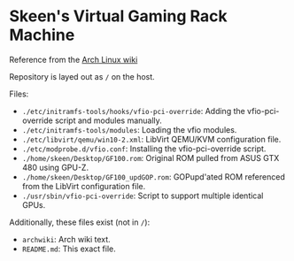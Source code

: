 # Skeen's Virtual Gaming Rack Machine
Reference from the [Arch Linux wiki](https://wiki.archlinux.org/index.php/PCI_passthrough_via_OVMF/Examples#Skeen.27s_Virtual_Gaming_Rack_Machine)


Repository is layed out as `/` on the host.

Files:
* `./etc/initramfs-tools/hooks/vfio-pci-override`: Adding the vfio-pci-override script and modules manually.
* `./etc/initramfs-tools/modules`: Loading the vfio modules.
* `./etc/libvirt/qemu/win10-2.xml`: LibVirt QEMU/KVM configuration file.
* `./etc/modprobe.d/vfio.conf`: Installing the vfio-pci-override script.
* `./home/skeen/Desktop/GF100.rom`: Original ROM pulled from ASUS GTX 480 using GPU-Z.
* `./home/skeen/Desktop/GF100_updGOP.rom`: GOPupd'ated ROM referenced from the LibVirt configuration file.
* `./usr/sbin/vfio-pci-override`: Script to support multiple identical GPUs.

Additionally, these files exist (not in `/`):
* `archwiki`: Arch wiki text.
* `README.md`: This exact file.
